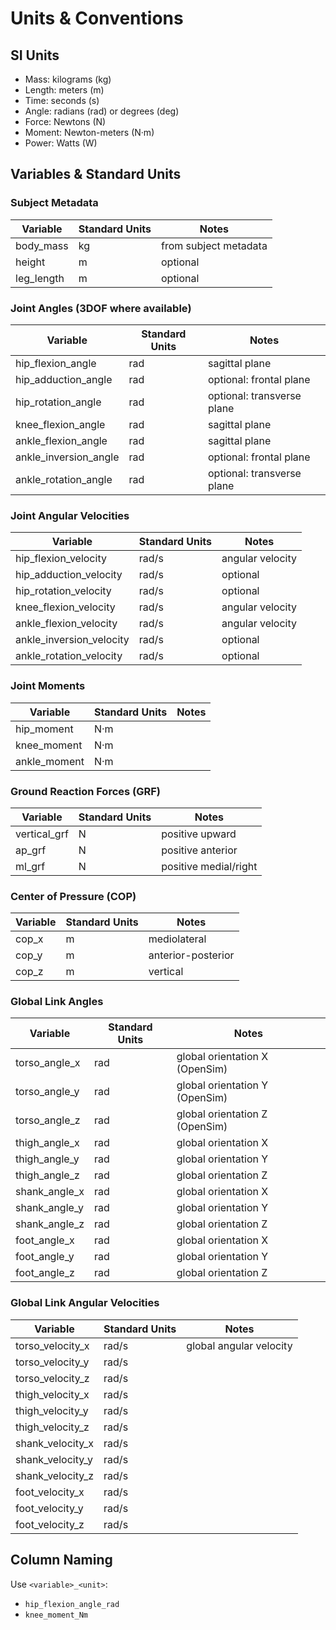 # Units & Conventions

## SI Units
- Mass: kilograms (kg)
- Length: meters (m)
- Time: seconds (s)
- Angle: radians (rad) or degrees (deg)
- Force: Newtons (N)
- Moment: Newton-meters (N·m)
- Power: Watts (W)

## Variables & Standard Units

### Subject Metadata
| Variable     | Standard Units | Notes                  |
|--------------|----------------|------------------------|
| body_mass    | kg             | from subject metadata  |
| height       | m              | optional               |
| leg_length   | m              | optional               |

### Joint Angles (3DOF where available)
| Variable                      | Standard Units | Notes                          |
|-------------------------------|----------------|--------------------------------|
| hip_flexion_angle             | rad            | sagittal plane                 |
| hip_adduction_angle           | rad            | optional: frontal plane        |
| hip_rotation_angle            | rad            | optional: transverse plane     |
| knee_flexion_angle            | rad            | sagittal plane                 |
| ankle_flexion_angle           | rad            | sagittal plane                 |
| ankle_inversion_angle         | rad            | optional: frontal plane        |
| ankle_rotation_angle          | rad            | optional: transverse plane     |

### Joint Angular Velocities
| Variable                      | Standard Units | Notes                          |
|-------------------------------|----------------|--------------------------------|
| hip_flexion_velocity          | rad/s          | angular velocity               |
| hip_adduction_velocity        | rad/s          | optional                       |
| hip_rotation_velocity         | rad/s          | optional                       |
| knee_flexion_velocity         | rad/s          | angular velocity               |
| ankle_flexion_velocity        | rad/s          | angular velocity               |
| ankle_inversion_velocity      | rad/s          | optional                       |
| ankle_rotation_velocity       | rad/s          | optional                       |

### Joint Moments
| Variable        | Standard Units | Notes              |
|-----------------|----------------|--------------------|
| hip_moment      | N·m            |                    |
| knee_moment     | N·m            |                    |
| ankle_moment    | N·m            |                    |

### Ground Reaction Forces (GRF)
| Variable      | Standard Units | Notes                        |
|---------------|----------------|------------------------------|
| vertical_grf  | N              | positive upward              |
| ap_grf        | N              | positive anterior            |
| ml_grf        | N              | positive medial/right        |

### Center of Pressure (COP)
| Variable | Standard Units | Notes                     |
|----------|----------------|---------------------------|
| cop_x    | m              | mediolateral              |
| cop_y    | m              | anterior-posterior        |
| cop_z    | m              | vertical                  |

### Global Link Angles
| Variable          | Standard Units | Notes                                |
|-------------------|----------------|--------------------------------------|
| torso_angle_x     | rad            | global orientation X (OpenSim)       |
| torso_angle_y     | rad            | global orientation Y (OpenSim)       |
| torso_angle_z     | rad            | global orientation Z (OpenSim)       |
| thigh_angle_x     | rad            | global orientation X                 |
| thigh_angle_y     | rad            | global orientation Y                 |
| thigh_angle_z     | rad            | global orientation Z                 |
| shank_angle_x     | rad            | global orientation X                 |
| shank_angle_y     | rad            | global orientation Y                 |
| shank_angle_z     | rad            | global orientation Z                 |
| foot_angle_x      | rad            | global orientation X                 |
| foot_angle_y      | rad            | global orientation Y                 |
| foot_angle_z      | rad            | global orientation Z                 |

### Global Link Angular Velocities
| Variable            | Standard Units | Notes                         |
|---------------------|----------------|-------------------------------|
| torso_velocity_x    | rad/s          | global angular velocity       |
| torso_velocity_y    | rad/s          |                               |
| torso_velocity_z    | rad/s          |                               |
| thigh_velocity_x    | rad/s          |                               |
| thigh_velocity_y    | rad/s          |                               |
| thigh_velocity_z    | rad/s          |                               |
| shank_velocity_x    | rad/s          |                               |
| shank_velocity_y    | rad/s          |                               |
| shank_velocity_z    | rad/s          |                               |
| foot_velocity_x     | rad/s          |                               |
| foot_velocity_y     | rad/s          |                               |
| foot_velocity_z     | rad/s          |                               |

## Column Naming
Use `<variable>_<unit>`:
- `hip_flexion_angle_rad`  
- `knee_moment_Nm`